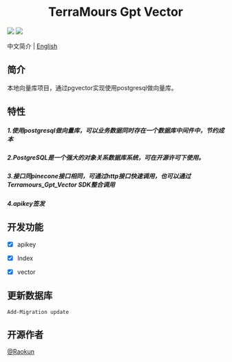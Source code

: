 <div align="center">
	<h1>TerraMours Gpt Vector</h1>
</div>

![](https://img.shields.io/github/stars/TerraMours/TerraMours_Gpt_Api) ![](https://img.shields.io/github/forks/TerraMours/TerraMours_Gpt_Api)

中文简介 | [English](README-EN.md)

## 简介

本地向量库项目，通过pgvector实现使用postgresql做向量库。

## 特性

##### 1.使用postgresql做向量库，可以业务数据同时存在一个数据库中间件中，节约成本

##### 2.PostgreSQL是一个强大的对象关系数据库系统，可在开源许可下使用。

##### 3.接口同pinecone接口相同，可通过http接口快速调用，也可以通过 Terramours_Gpt_Vector SDK整合调用

##### 4.apikey签发




## 开发功能

- [X] apikey
- [X] Index
- [X] vector



## 更新数据库
```
Add-Migration update
```

## 开源作者

[@Raokun](https://github.com/raokun)
